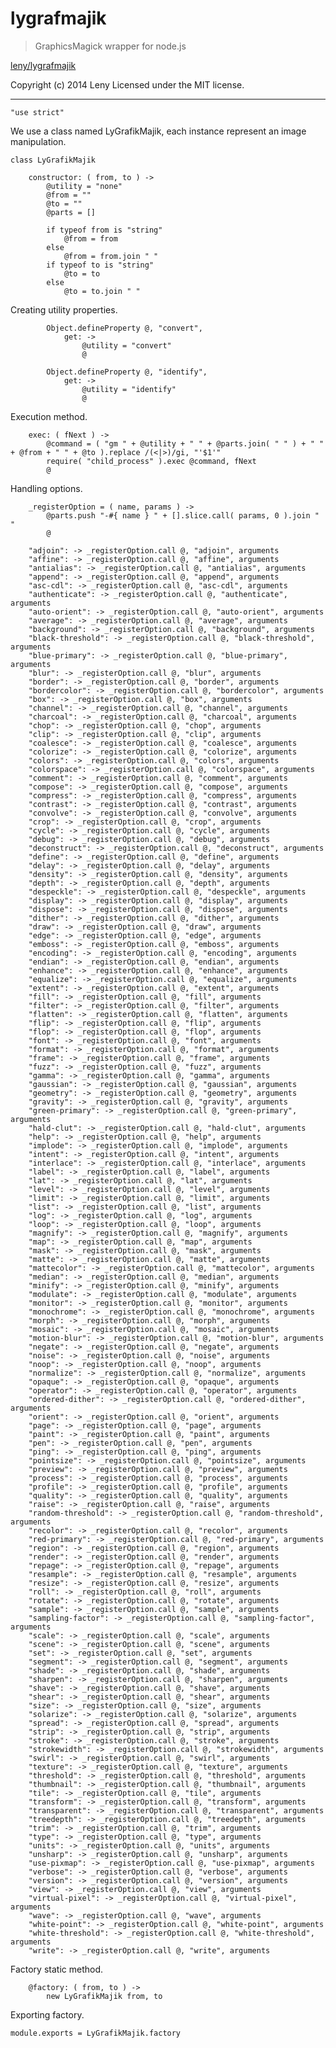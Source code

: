 # lygrafmajik
> GraphicsMagick wrapper for node.js

[leny/lygrafmajik](https://github.com/Leny/lygrafmajik)

Copyright (c) 2014 Leny
Licensed under the MIT license.

* * *

    "use strict"

We use a class named LyGrafikMajik, each instance represent an image manipulation.

    class LyGrafikMajik

        constructor: ( from, to ) ->
            @utility = "none"
            @from = ""
            @to = ""
            @parts = []

            if typeof from is "string"
                @from = from
            else
                @from = from.join " "
            if typeof to is "string"
                @to = to
            else
                @to = to.join " "

Creating utility properties.

            Object.defineProperty @, "convert",
                get: ->
                    @utility = "convert"
                    @

            Object.defineProperty @, "identify",
                get: ->
                    @utility = "identify"
                    @

Execution method.

        exec: ( fNext ) ->
            @command = ( "gm " + @utility + " " + @parts.join( " " ) + " " + @from + " " + @to ).replace /(<|>)/gi, "'$1'"
            require( "child_process" ).exec @command, fNext
            @

Handling options.

        _registerOption = ( name, params ) ->
            @parts.push "-#{ name } " + [].slice.call( params, 0 ).join " "
            @

        "adjoin": -> _registerOption.call @, "adjoin", arguments
        "affine": -> _registerOption.call @, "affine", arguments
        "antialias": -> _registerOption.call @, "antialias", arguments
        "append": -> _registerOption.call @, "append", arguments
        "asc-cdl": -> _registerOption.call @, "asc-cdl", arguments
        "authenticate": -> _registerOption.call @, "authenticate", arguments
        "auto-orient": -> _registerOption.call @, "auto-orient", arguments
        "average": -> _registerOption.call @, "average", arguments
        "background": -> _registerOption.call @, "background", arguments
        "black-threshold": -> _registerOption.call @, "black-threshold", arguments
        "blue-primary": -> _registerOption.call @, "blue-primary", arguments
        "blur": -> _registerOption.call @, "blur", arguments
        "border": -> _registerOption.call @, "border", arguments
        "bordercolor": -> _registerOption.call @, "bordercolor", arguments
        "box": -> _registerOption.call @, "box", arguments
        "channel": -> _registerOption.call @, "channel", arguments
        "charcoal": -> _registerOption.call @, "charcoal", arguments
        "chop": -> _registerOption.call @, "chop", arguments
        "clip": -> _registerOption.call @, "clip", arguments
        "coalesce": -> _registerOption.call @, "coalesce", arguments
        "colorize": -> _registerOption.call @, "colorize", arguments
        "colors": -> _registerOption.call @, "colors", arguments
        "colorspace": -> _registerOption.call @, "colorspace", arguments
        "comment": -> _registerOption.call @, "comment", arguments
        "compose": -> _registerOption.call @, "compose", arguments
        "compress": -> _registerOption.call @, "compress", arguments
        "contrast": -> _registerOption.call @, "contrast", arguments
        "convolve": -> _registerOption.call @, "convolve", arguments
        "crop": -> _registerOption.call @, "crop", arguments
        "cycle": -> _registerOption.call @, "cycle", arguments
        "debug": -> _registerOption.call @, "debug", arguments
        "deconstruct": -> _registerOption.call @, "deconstruct", arguments
        "define": -> _registerOption.call @, "define", arguments
        "delay": -> _registerOption.call @, "delay", arguments
        "density": -> _registerOption.call @, "density", arguments
        "depth": -> _registerOption.call @, "depth", arguments
        "despeckle": -> _registerOption.call @, "despeckle", arguments
        "display": -> _registerOption.call @, "display", arguments
        "dispose": -> _registerOption.call @, "dispose", arguments
        "dither": -> _registerOption.call @, "dither", arguments
        "draw": -> _registerOption.call @, "draw", arguments
        "edge": -> _registerOption.call @, "edge", arguments
        "emboss": -> _registerOption.call @, "emboss", arguments
        "encoding": -> _registerOption.call @, "encoding", arguments
        "endian": -> _registerOption.call @, "endian", arguments
        "enhance": -> _registerOption.call @, "enhance", arguments
        "equalize": -> _registerOption.call @, "equalize", arguments
        "extent": -> _registerOption.call @, "extent", arguments
        "fill": -> _registerOption.call @, "fill", arguments
        "filter": -> _registerOption.call @, "filter", arguments
        "flatten": -> _registerOption.call @, "flatten", arguments
        "flip": -> _registerOption.call @, "flip", arguments
        "flop": -> _registerOption.call @, "flop", arguments
        "font": -> _registerOption.call @, "font", arguments
        "format": -> _registerOption.call @, "format", arguments
        "frame": -> _registerOption.call @, "frame", arguments
        "fuzz": -> _registerOption.call @, "fuzz", arguments
        "gamma": -> _registerOption.call @, "gamma", arguments
        "gaussian": -> _registerOption.call @, "gaussian", arguments
        "geometry": -> _registerOption.call @, "geometry", arguments
        "gravity": -> _registerOption.call @, "gravity", arguments
        "green-primary": -> _registerOption.call @, "green-primary", arguments
        "hald-clut": -> _registerOption.call @, "hald-clut", arguments
        "help": -> _registerOption.call @, "help", arguments
        "implode": -> _registerOption.call @, "implode", arguments
        "intent": -> _registerOption.call @, "intent", arguments
        "interlace": -> _registerOption.call @, "interlace", arguments
        "label": -> _registerOption.call @, "label", arguments
        "lat": -> _registerOption.call @, "lat", arguments
        "level": -> _registerOption.call @, "level", arguments
        "limit": -> _registerOption.call @, "limit", arguments
        "list": -> _registerOption.call @, "list", arguments
        "log": -> _registerOption.call @, "log", arguments
        "loop": -> _registerOption.call @, "loop", arguments
        "magnify": -> _registerOption.call @, "magnify", arguments
        "map": -> _registerOption.call @, "map", arguments
        "mask": -> _registerOption.call @, "mask", arguments
        "matte": -> _registerOption.call @, "matte", arguments
        "mattecolor": -> _registerOption.call @, "mattecolor", arguments
        "median": -> _registerOption.call @, "median", arguments
        "minify": -> _registerOption.call @, "minify", arguments
        "modulate": -> _registerOption.call @, "modulate", arguments
        "monitor": -> _registerOption.call @, "monitor", arguments
        "monochrome": -> _registerOption.call @, "monochrome", arguments
        "morph": -> _registerOption.call @, "morph", arguments
        "mosaic": -> _registerOption.call @, "mosaic", arguments
        "motion-blur": -> _registerOption.call @, "motion-blur", arguments
        "negate": -> _registerOption.call @, "negate", arguments
        "noise": -> _registerOption.call @, "noise", arguments
        "noop": -> _registerOption.call @, "noop", arguments
        "normalize": -> _registerOption.call @, "normalize", arguments
        "opaque": -> _registerOption.call @, "opaque", arguments
        "operator": -> _registerOption.call @, "operator", arguments
        "ordered-dither": -> _registerOption.call @, "ordered-dither", arguments
        "orient": -> _registerOption.call @, "orient", arguments
        "page": -> _registerOption.call @, "page", arguments
        "paint": -> _registerOption.call @, "paint", arguments
        "pen": -> _registerOption.call @, "pen", arguments
        "ping": -> _registerOption.call @, "ping", arguments
        "pointsize": -> _registerOption.call @, "pointsize", arguments
        "preview": -> _registerOption.call @, "preview", arguments
        "process": -> _registerOption.call @, "process", arguments
        "profile": -> _registerOption.call @, "profile", arguments
        "quality": -> _registerOption.call @, "quality", arguments
        "raise": -> _registerOption.call @, "raise", arguments
        "random-threshold": -> _registerOption.call @, "random-threshold", arguments
        "recolor": -> _registerOption.call @, "recolor", arguments
        "red-primary": -> _registerOption.call @, "red-primary", arguments
        "region": -> _registerOption.call @, "region", arguments
        "render": -> _registerOption.call @, "render", arguments
        "repage": -> _registerOption.call @, "repage", arguments
        "resample": -> _registerOption.call @, "resample", arguments
        "resize": -> _registerOption.call @, "resize", arguments
        "roll": -> _registerOption.call @, "roll", arguments
        "rotate": -> _registerOption.call @, "rotate", arguments
        "sample": -> _registerOption.call @, "sample", arguments
        "sampling-factor": -> _registerOption.call @, "sampling-factor", arguments
        "scale": -> _registerOption.call @, "scale", arguments
        "scene": -> _registerOption.call @, "scene", arguments
        "set": -> _registerOption.call @, "set", arguments
        "segment": -> _registerOption.call @, "segment", arguments
        "shade": -> _registerOption.call @, "shade", arguments
        "sharpen": -> _registerOption.call @, "sharpen", arguments
        "shave": -> _registerOption.call @, "shave", arguments
        "shear": -> _registerOption.call @, "shear", arguments
        "size": -> _registerOption.call @, "size", arguments
        "solarize": -> _registerOption.call @, "solarize", arguments
        "spread": -> _registerOption.call @, "spread", arguments
        "strip": -> _registerOption.call @, "strip", arguments
        "stroke": -> _registerOption.call @, "stroke", arguments
        "strokewidth": -> _registerOption.call @, "strokewidth", arguments
        "swirl": -> _registerOption.call @, "swirl", arguments
        "texture": -> _registerOption.call @, "texture", arguments
        "threshold": -> _registerOption.call @, "threshold", arguments
        "thumbnail": -> _registerOption.call @, "thumbnail", arguments
        "tile": -> _registerOption.call @, "tile", arguments
        "transform": -> _registerOption.call @, "transform", arguments
        "transparent": -> _registerOption.call @, "transparent", arguments
        "treedepth": -> _registerOption.call @, "treedepth", arguments
        "trim": -> _registerOption.call @, "trim", arguments
        "type": -> _registerOption.call @, "type", arguments
        "units": -> _registerOption.call @, "units", arguments
        "unsharp": -> _registerOption.call @, "unsharp", arguments
        "use-pixmap": -> _registerOption.call @, "use-pixmap", arguments
        "verbose": -> _registerOption.call @, "verbose", arguments
        "version": -> _registerOption.call @, "version", arguments
        "view": -> _registerOption.call @, "view", arguments
        "virtual-pixel": -> _registerOption.call @, "virtual-pixel", arguments
        "wave": -> _registerOption.call @, "wave", arguments
        "white-point": -> _registerOption.call @, "white-point", arguments
        "white-threshold": -> _registerOption.call @, "white-threshold", arguments
        "write": -> _registerOption.call @, "write", arguments

Factory static method.

        @factory: ( from, to ) ->
            new LyGrafikMajik from, to

Exporting factory.

    module.exports = LyGrafikMajik.factory

